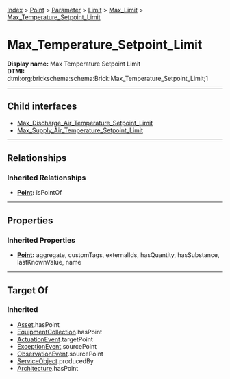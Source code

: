 [Index](../../../../../Index.md) > [Point](../../../../Point.md) > [Parameter](../../../Parameter.md) > [Limit](../../Limit.md) > [Max_Limit](../Max_Limit.md) > [Max_Temperature_Setpoint_Limit](#)
# Max_Temperature_Setpoint_Limit

**Display name:** Max Temperature Setpoint Limit<br />
**DTMI:** dtmi:org:brickschema:schema:Brick:Max_Temperature_Setpoint_Limit;1

---

## Child interfaces
* [Max_Discharge_Air_Temperature_Setpoint_Limit](Max_Discharge_Air_Temperature_Setpoint_Limit.md)
* [Max_Supply_Air_Temperature_Setpoint_Limit](../../../Temperature_Parameter/Air_Temperature_Setpoint_Limit/Supply_Air_Temperature_Setpoint_Limit/Max_Supply_Air_Temperature_Setpoint_Limit.md)

---

## Relationships

### Inherited Relationships
* **[Point](../../../../Point.md):** isPointOf

---

## Properties

### Inherited Properties
* **[Point](../../../../Point.md):** aggregate, customTags, externalIds, hasQuantity, hasSubstance, lastKnownValue, name

---

## Target Of
### Inherited
* [Asset](../../../../../Asset/Asset.md).hasPoint
* [EquipmentCollection](../../../../../Collection/EquipmentCollection.md).hasPoint
* [ActuationEvent](../../../../../Event/PointEvent/ActuationEvent.md).targetPoint
* [ExceptionEvent](../../../../../Event/PointEvent/ExceptionEvent.md).sourcePoint
* [ObservationEvent](../../../../../Event/PointEvent/ObservationEvent.md).sourcePoint
* [ServiceObject](../../../../../Information/ServiceObject/ServiceObject.md).producedBy
* [Architecture](../../../../../Space/Architecture/Architecture.md).hasPoint
